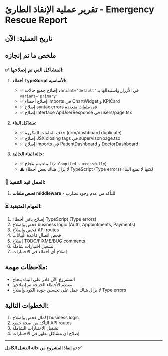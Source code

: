 # تقرير عملية الإنقاذ الطارئ - Emergency Rescue Report

## تاريخ العملية: الآن

## ملخص ما تم إنجازه

### ✅ المشاكل التي تم إصلاحها:

1. **أخطاء TypeScript الأساسية:**
   - ✅ إصلاح جميع حالات `variant='default'` في الأزرار واستبدالها بـ `variant='primary'`
   - ✅ إصلاح أخطاء imports في ChartWidget و KPICard
   - ✅ إصلاح syntax errors في ملفات متعددة
   - ✅ إصلاح interface ApiUserResponse في users/page.tsx

2. **مشاكل البناء:**
   - ✅ حذف الملفات المكررة (crm/dashboard duplicate)
   - ✅ إصلاح JSX closing tags في supervisor/page.tsx
   - ✅ إصلاح imports في PatientDashboard و DoctorDashboard

3. **حالة البناء الحالية:**
   - ✅ البناء يتم بنجاح (`✓ Compiled successfully`)
   - ⚠️ لا يزال هناك بعض أخطاء TypeScript (Type errors) لكنها لا تمنع البناء

### 🔄 العمل قيد التنفيذ:

1. **فحص ملفات middleware** - للتأكد من عدم وجود تضارب

### ⏳ المهام المتبقية:

1. إصلاح باقي أخطاء TypeScript (Type errors)
2. فحص وإصلاح business logic (Auth, Appointments, Payments)
3. فحص وإصلاح API routes
4. فحص اتصال قاعدة البيانات
5. إصلاح TODO/FIXME/BUG comments
6. تشغيل اختبارات شاملة
7. إصلاح أي أخطاء في الاختبارات

## ملاحظات مهمة:

- المشروع الآن قادر على البناء بنجاح
- معظم الأخطاء الحرجة تم إصلاحها
- لا يزال هناك عمل على تحسين جودة الكود وإصلاح Type errors

## الخطوات التالية:

1. إكمال فحص وإصلاح business logic
2. التأكد من صحة جميع API routes
3. تشغيل الاختبارات الشاملة
4. إصلاح أي مشاكل تظهر في الاختبارات

---

**تم إنقاذ المشروع من حالة الفشل الكامل ✅**
